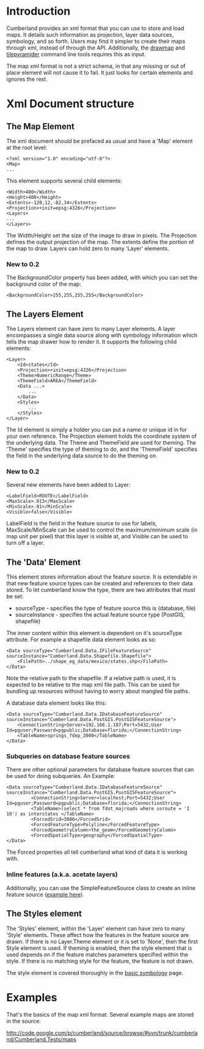 

# Introduction #

Cumberland provides an xml format that you can use to store and load maps.  It details such information as projection, layer data sources, symbology, and so forth.  Users may find it simpler to create their maps through xml, instead of through the API.  Additionally, the [drawmap](drawmap.md) and [tilepyramider](tilepyramider.md) command line tools requires this as input.

The map xml format is not a strict schema, in that any missing or out of place element will not cause it to fail.  It just looks for certain elements and ignores the rest.

# Xml Document structure #

## The Map Element ##

The xml document should be prefaced as usual and have a 'Map' element at the root level:

```
<?xml version="1.0" encoding="utf-8"?>
<Map>
...
```

This element supports several child elements:

```
<Width>400</Width>
<Height>400</Height>
<Extents>-120,12,-82,34</Extents>
<Projection>+init=epsg:4326</Projection>
<Layers>
...
</Layers>
```

The Width/Height set the size of the image to draw in pixels.  The Projection defines the output projection of the map.  The extents define the portion of the map to draw.  Layers can hold zero to many 'Layer' elements.

### New to 0.2 ###

The BackgroundColor property has been added, with which you can set the background color of the map:

```
<BackgroundColor>255,255,255,255</BackgroundColor>
```

## The Layers Element ##

The Layers element can have zero to many Layer elements.  A layer encompasses a single data source along with symbology information which tells the map drawer how to render it.  It supports the following child elements:

```
<Layer>
    <Id>states</Id>
    <Projection>+init=epsg:4326</Projection>
    <Theme>NumericRange</Theme>
    <ThemeField>AREA</ThemeField>
    <Data ...>
        ...
    </Data>
    <Styles>
        ...
    </Styles>
</Layer>
```

The Id element is simply a holder you can put a name or unique id in for your own reference.  The Projection element holds the coordinate system of the underlying data.  The Theme and ThemeField are used for theming.  The 'Theme' specifies the type of theming to do, and the 'ThemeField' specifies the field in the underlying data source to do the theming on.

### New to 0.2 ###

Several new elements have been added to Layer:

```
<LabelField>ROUTE</LabelField>
<MaxScale>.013</MaxScale>
<MinScale>.01</MinScale>
<Visible>false</Visible>
```

LabelField is the field in the feature source to use for labels, MaxScale/MinScale can be used to control the maximum/minimum scale (in map unit per pixel) that this layer is visible at, and Visible can be used to turn off a layer.

## The 'Data' Element ##

This element stores information about the feature source.  It is extendable in that new feature source types can be created and references to their data stored.  To let cumberland know the type, there are two attributes that must be set:

  * sourceType - specifies the type of feature source this is (database, file)
  * sourceInstance - specifies the actual feature source type (PostGIS, shapefile)

The inner content within this element is dependent on it's sourceType attribute.  For example a shapefile data element looks as so:

```
<Data sourceType="Cumberland.Data.IFileFeatureSource" sourceInstance="Cumberland.Data.Shapefile.Shapefile">
    <FilePath>../shape_eg_data/mexico/states.shp</FilePath>
</Data>
```

Note the relative path to the shapefile.  If a relative path is used, it is expected to be relative to the map xml file path.  This can be used for bundling up resources without having to worry about mangled file paths.

A database data element looks like this:

```
<Data sourceType="Cumberland.Data.IDatabaseFeatureSource" sourceInstance="Cumberland.Data.PostGIS.PostGISFeatureSource">
    <ConnectionString>Server=192.168.1.107;Port=5432;User Id=pguser;Password=pgpublic;Database=florida;</ConnectionString>
    <TableName>springs_fdep_2000</TableName>
</Data>
```

### Subqueries on database feature sources ###

There are other optional parameters for database feature sources that can be used for doing subqueries.  An Example:

```
<Data sourceType="Cumberland.Data.IDatabaseFeatureSource" sourceInstance="Cumberland.Data.PostGIS.PostGISFeatureSource">
         <ConnectionString>Server=localhost;Port=5432;User Id=pguser;Password=pgpublic;Database=florida;</ConnectionString>
         <TableName>(select * from fdot_majroads where usroute = 'I    10') as interstates </TableName>
         <ForcedSrid>3086</ForcedSrid>
         <ForcedFeatureType>Polyline</ForcedFeatureType>
         <ForcedGeometryColumn>the_geom</ForcedGeometryColumn>
         <ForcedSpatialType>geography</ForcedSpatialType>
</Data>
```

The Forced properties all tell cumberland what kind of data it is working with.

### Inline features (a.k.a. acetate layers) ###

Additionally, you can use the SimpleFeatureSource class to create an inline feature source ([example here](http://code.google.com/p/cumberland/source/browse/trunk/cumberland/Cumberland.Tests/maps/simplefeatures.xml)).

## The Styles element ##

The 'Styles' element, within the 'Layer' element can have zero to many 'Style' elements.  These affect how the features in the feature source are drawn.  If there is no Layer.Theme element or it is set to 'None', then the first Style element is used.  If theming is enabled, then the style element that is used depends on if the feature matches parameters specified within the style.  If there is no matching style for the feature, the feature is not drawn.

The style element is covered thoroughly in the [basic symbology](BasicSymbology.md) page.

# Examples #

That's the basics of the map xml format.  Several example maps are stored in the source:

http://code.google.com/p/cumberland/source/browse/#svn/trunk/cumberland/Cumberland.Tests/maps